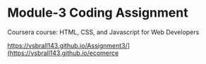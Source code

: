 



# Module-3 Coding Assignment

Coursera course: HTML, CSS, and Javascript for Web Developers




https://vsbrall143.github.io/Assignment3/](https://vsbrall143.github.io/ecomerce


